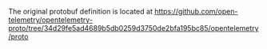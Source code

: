 The original protobuf definition is located at https://github.com/open-telemetry/opentelemetry-proto/tree/34d29fe5ad4689b5db0259d3750de2bfa195bc85/opentelemetry/proto
